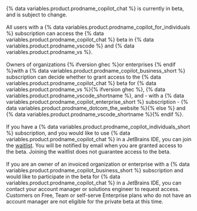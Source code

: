 {% data variables.product.prodname_copilot_chat %} is currently in beta, and is subject to change.
<br><br>
All users with a {% data variables.product.prodname_copilot_for_individuals %} subscription can access the {% data variables.product.prodname_copilot_chat %} beta in {% data variables.product.prodname_vscode %} and {% data variables.product.prodname_vs %}.
<br><br>
Owners of organizations {% ifversion ghec %}or enterprises {% endif %}with a {% data variables.product.prodname_copilot_business_short %} subscription can decide whether to grant access to the {% data variables.product.prodname_copilot_chat %} beta for {% data variables.product.prodname_vs %}{% ifversion ghec %}, {% data variables.product.prodname_vscode_shortname %}, and - with a {% data variables.product.prodname_copilot_enterprise_short %} subscription - {% data variables.product.prodname_dotcom_the_website %}{% else %} and {% data variables.product.prodname_vscode_shortname %}{% endif %}.
<br><br>
If you have a {% data variables.product.prodname_copilot_individuals_short %} subscription, and you would like to use {% data variables.product.prodname_copilot_chat %} in a JetBrains IDE, you can join the [waitlist](https://github.com/github-copilot/chat_jetbrains_waitlist_signup/join). You will be notified by email when you are granted access to the beta. Joining the waitlist does not guarantee access to the beta.
<br><br>
If you are an owner of an invoiced organization or enterprise with a {% data variables.product.prodname_copilot_business_short %} subscription and would like to participate in the beta for {% data variables.product.prodname_copilot_chat %} in a JetBrains IDE, you can contact your account manager or solutions engineer to request access. Customers on Free, Team or self-serve Enterprise plans who do not have an account manager are not eligible for the private beta at this time.
